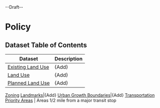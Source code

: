 --Draft--

# Policy

## Dataset Table of Contents

**Dataset**|**Description**
-----|-----
[Existing Land Use](existing-land-use.md)|{Add}
[Land Use](land-use.md)|{Add}
[Planned Land Use](plu.md)|{Add}
[Zoning](zoning.md)
[Landmarks](landmarks.md)|{Add}
[Urban Growth Boundaries](urban-growth-boundaries.md)|{Add}
[Transportation Priority Areas](regional-policies/transportation-priority-areas.md) | Areas 1/2 mile from a major transit stop 